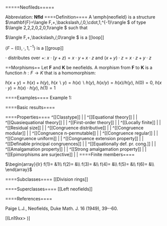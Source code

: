=====Neofileds=====

Abbreviation: **Nfld**
====Definition====
A \emph{neofield} is a structure $\mathbf{F}=\langle F,+,\backslash,/,0,\cdot,1,^{-1}\rangle $ of type $\langle 2,2,2,0,2,0,1\rangle $ such that


$\langle F,+,\backslash,/,0\rangle $ is a [[loop]]


$\langle F-\{0\},\cdot,1,^{-1}\rangle$ is a [[group]]


$\cdot$ distributes over $+$:  $x\cdot(y+z)=x\cdot y+x\cdot z$ and $(x+y)\cdot z=x\cdot z+y\cdot z$

==Morphisms==
Let $\mathbf{F}$ and $\mathbf{K}$ be neofields. A morphism from $\mathbf{F}$
to $\mathbf{K}$ is a function $h:F\to K$ that is a homomorphism: 

$h(x+y)=h(x)+h(y)$, $h(x\backslash y)=h(x)\backslash h(y)$, $h(x/y)=h(x)/h(y)$, $h(0)=0$, $h(x\cdot y)=h(x)\cdot h(y)$, $h(1)=1$

====Examples====
Example 1: 

====Basic results====

====Properties====
^[[Classtype]]  | |
^[[Equational theory]]  | |
^[[Quasiequational theory]]  | |
^[[First-order theory]]  | |
^[[Locally finite]]  | |
^[[Residual size]]  | |
^[[Congruence distributive]]  | |
^[[Congruence modular]]  | |
^[[Congruence n-permutable]]  | |
^[[Congruence regular]]  | |
^[[Congruence uniform]]  | |
^[[Congruence extension property]]  | |
^[[Definable principal congruences]]  | |
^[[Equationally def. pr. cong.]]  | |
^[[Amalgamation property]]  | |
^[[Strong amalgamation property]]  | |
^[[Epimorphisms are surjective]]  | |
====Finite members====

$\begin{array}{lr}
f(1)= &1\\
f(2)= &\\
f(3)= &\\
f(4)= &\\
f(5)= &\\
f(6)= &\\
\end{array}$

====Subclasses====
[[Division rings]] 

====Superclasses====
[[Left neofields]] 

====References====

Paige L.J., Neofields, Duke Math. J. 16 (1949), 39--60.

[(Ln19xx>
)]